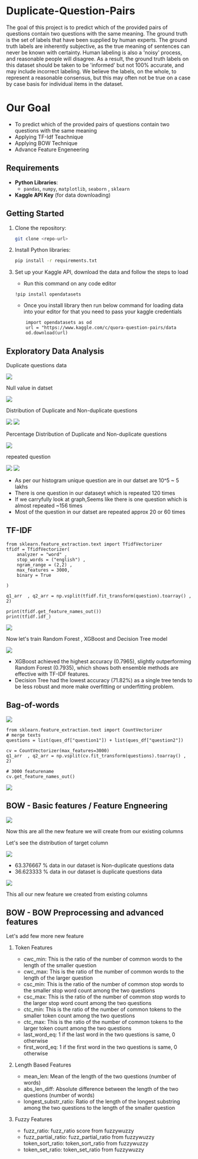 # Duplicate-Question-Pairs
<p>
  The goal of this project is to predict which of the provided pairs of questions contain two questions with the same meaning. The ground truth is the set of labels that have been supplied by human experts. The ground truth labels are inherently subjective, as the true meaning of sentences can never be known with certainty. Human labeling is also a 'noisy' process, and reasonable people will disagree. As a result, the ground truth labels on this dataset should be taken to be 'informed' but not 100% accurate, and may include incorrect labeling. We believe the labels, on the whole, to represent a reasonable consensus, but this may often not be true on a case by case basis for individual items in the dataset.
</p>

# Our Goal
- To predict which of the provided pairs of questions contain two questions with the same meaning
- Applying TF-Idf Teachnique
- Applying BOW Technique
- Advance Feature Engeneering

## Requirements

- **Python Libraries**:
  - `pandas`, `numpy`, `matplotlib`, `seaborn` , `sklearn`
- **Kaggle API Key** (for data downloading)

## Getting Started

1. Clone the repository:
   ```bash
   git clone <repo-url>
   ```
2. Install Python libraries:
   ```bash
   pip install -r requirements.txt
   ```
3. Set up your Kaggle API, download the data  and follow the steps to load
   
    - Run this command on any code editor
     ```
     !pip install opendatasets
   ```

   
    - Once you install library then run below command  for loading data into your editor for that you need to pass your kaggle credentials
      
   ```
       import opendatasets as od
       url = "https://www.kaggle.com/c/quora-question-pairs/data
       od.download(url)
   ```

## Exploratory Data Analysis

<p>
  Duplicate questions data
</p>

<img src =  "img1">

<p>
  Null value in datset
</p>

<img src =  "img2">

<p>
  Distribution of Duplicate and Non-duplicate questions
</p>

<img src =  "img3">

<img src =  "img5">

<p>
  Percentage Distribution of Duplicate and Non-duplicate questions
</p>

<img src =  "img4">

<p>
  repeated question
</p>

<img src =  "img6">

<img src =  "img7">

  - As per our histogram unique question are in our datset are 10^5 ~ 5 lakhs
  - There is one question in our dataseyt which is repeated 120 times
  - If we carryfully look at graph,Seems like there is one question which is almost repeated ~156 times
  - Most of the question in our datset are repeated approx 20 or 60 times

## TF-IDF

```
from sklearn.feature_extraction.text import TfidfVectorizer
tfidf = TfidfVectorizer(
    analyzer = "word" ,
    stop_words = ("english") ,
    ngram_range = (2,2) ,
    max_features = 3000,
    binary = True

)

q1_arr  , q2_arr = np.vsplit(tfidf.fit_transform(question).toarray() , 2)
```

```
print(tfidf.get_feature_names_out())
print(tfidf.idf_)
```

<img src = "img8">

<p>
  Now let's train Random Forest , XGBoost and Decision Tree model
</p>

<img src = "img9">

  - XGBoost achieved the highest accuracy (0.7965), slightly outperforming Random Forest (0.7935), which shows both ensemble methods are effective with TF-IDF features.
  - Decision Tree had the lowest accuracy (71.82%) as a single tree tends to be less robust and more make overfitting or underfitting problem.


## Bag-of-words

<img src = "img10">

```
from sklearn.feature_extraction.text import CountVectorizer
# merge texts
questions = list(ques_df["question1"]) + list(ques_df["question2"])

cv = CountVectorizer(max_features=3000)
q1_arr  , q2_arr = np.vsplit(cv.fit_transform(questions).toarray() , 2)

# 3000 featurename
cv.get_feature_names_out()

```

<img src = "img11">


## BOW - Basic features / Feature Engneering

<img src = "img12">

<p>
  Now this are all the new feature we will create from our existing columns
</p>

<p>
  Let's see the distribution of target column
</p>

<img src = "img13">

  - 63.376667 % data in our dataset is Non-duplicate questions data
  - 36.623333 % data in our dataset is duplicate questions data

<img src = "img14">
<p>
  This all our new feature we created from existing columns
</p>

  
## BOW - BOW Preprocessing and advanced features

<p>
  Let's add few more new feature
</p>

<p>
  
1. Token Features
  
      - cwc_min: This is the ratio of the number of common words to the length of the smaller question
      - cwc_max: This is the ratio of the number of common words to the length of the larger question
      - csc_min: This is the ratio of the number of common stop words to the smaller stop word count among the two questions
      - csc_max: This is the ratio of the number of common stop words to the larger stop word count among the two questions
      - ctc_min: This is the ratio of the number of common tokens to the smaller token count among the two questions
      - ctc_max: This is the ratio of the number of common tokens to the larger token count among the two questions
      - last_word_eq: 1 if the last word in the two questions is same, 0 otherwise
      - first_word_eq: 1 if the first word in the two questions is same, 0 otherwise
  
2. Length Based Features
      - mean_len: Mean of the length of the two questions (number of words)
      - abs_len_diff: Absolute difference between the length of the two questions (number of words)
      - longest_substr_ratio: Ratio of the length of the longest substring among the two questions to the length of the smaller question

3. Fuzzy Features
      - fuzz_ratio: fuzz_ratio score from fuzzywuzzy
      - fuzz_partial_ratio: fuzz_partial_ratio from fuzzywuzzy token_sort_ratio: token_sort_ratio from fuzzywuzzy
      - token_set_ratio: token_set_ratio from fuzzywuzzy
   
  </p>

